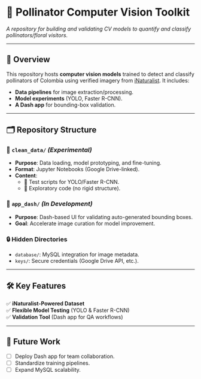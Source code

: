 # 🐝 Pollinator Computer Vision Toolkit  

*A repository for building and validating CV models to quantify and classify pollinators/floral visitors.*  

---

## 📌 Overview  
This repository hosts **computer vision models** trained to detect and classify pollinators of Colombia using verified imagery from [iNaturalist](https://www.inaturalist.org/). It includes:  
- **Data pipelines** for image extraction/processing.  
- **Model experiments** (YOLO, Faster R-CNN).  
- **A Dash app** for bounding-box validation.  

---

## 🗂 Repository Structure  

### 📂 `clean_data/` *(Experimental)*  
- **Purpose**: Data loading, model prototyping, and fine-tuning.  
- **Format**: Jupyter Notebooks (Google Drive-linked).  
- **Content**:  
  - 🧪 Test scripts for YOLO/Faster R-CNN.  
  - 🔄 Exploratory code (no rigid structure).  

### 📂 `app_dash/` *(In Development)*  
- **Purpose**: Dash-based UI for validating auto-generated bounding boxes.  
- **Goal**: Accelerate image curation for model improvement.  

### 🔒 Hidden Directories  
- `database/`: MySQL integration for image metadata.  
- `keys/`: Secure credentials (Google Drive API, etc.).  

---

## 🛠 Key Features  
✅ **iNaturalist-Powered Dataset**  
✅ **Flexible Model Testing** (YOLO & Faster R-CNN)  
✅ **Validation Tool** (Dash app for QA workflows)  

---

## 🚧 Future Work  
- [ ] Deploy Dash app for team collaboration.  
- [ ] Standardize training pipelines.  
- [ ] Expand MySQL scalability.  
